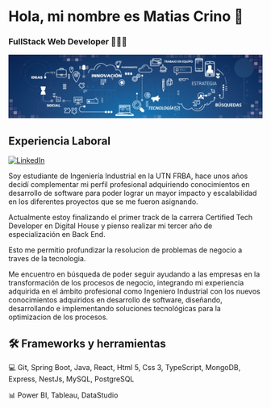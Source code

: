 # Hola, mi nombre es Matias Crino 👋

### FullStack Web Developer 👨🏽‍💻

<img src="./banner.jpeg">


## Experiencia Laboral

[![LinkedIn](https://img.shields.io/badge/LinkedIn-Matias_Crino-0077B5?style=for-the-badge&logo=linkedin&logoColor=white&labelColor=101010)](https://www.linkedin.com/in/matiascrino)


Soy estudiante de Ingeniería Industrial en la UTN FRBA, hace unos años decidí complementar mi perfil profesional adquiriendo conocimientos en desarrollo de software para poder lograr un mayor impacto y escalabilidad en los diferentes proyectos que se me fueron asignando. 

Actualmente estoy finalizando el primer track de la carrera Certified Tech Developer en Digital House y pienso realizar mi tercer año de especialización en Back End. 

Esto me permitio profundizar la resolucion de problemas de negocio a traves de la tecnologia. 

Me encuentro en búsqueda de poder seguir ayudando a las empresas en la transformación de los procesos de negocio, integrando mi experiencia adquirida en el ámbito profesional como Ingeniero Industrial con los nuevos conocimientos adquiridos en desarrollo de software, diseñando, desarrollando e implementando soluciones tecnológicas para la optimizacion de los procesos.
## 🛠 Frameworks y herramientas


💻 Git, Spring Boot, Java, React, Html 5, Css 3, TypeScript, MongoDB, Express, NestJs, MySQL, PostgreSQL

📊 Power BI, Tableau, DataStudio




